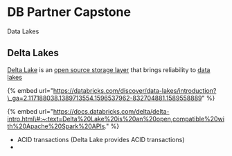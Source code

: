 # DB Partner Capstone

Data Lakes

## Delta Lakes

[Delta Lake](https://delta.io/) is an [open source storage layer](https://github.com/delta-io/delta) that brings reliability to [data lakes](https://databricks.com/discover/data-lakes/introduction?_ga=2.117188038.1389713554.1596537962-832704881.1589558889)

{% embed url="https://databricks.com/discover/data-lakes/introduction?\_ga=2.117188038.1389713554.1596537962-832704881.1589558889" %}

{% embed url="https://docs.databricks.com/delta/delta-intro.html\#:~:text=Delta%20Lake%20is%20an%20open,compatible%20with%20Apache%20Spark%20APIs." %}





* ACID transactions \(Delta Lake provides ACID transactions\)
* 
